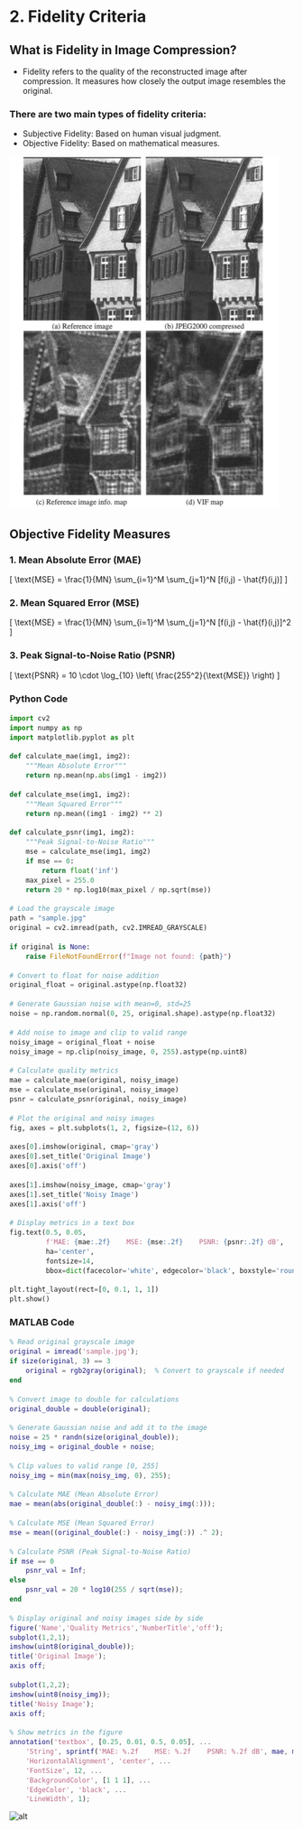 
# 2. Fidelity Criteria


##  What is Fidelity in Image Compression?

- Fidelity refers to the quality of the reconstructed image after compression. It measures how closely the output image resembles the original.

### There are two main types of fidelity criteria:

- Subjective Fidelity: Based on human visual judgment.
- Objective Fidelity: Based on mathematical measures.
  
 ![alt](photows/FidelityCriteria.jpg)



##  Objective Fidelity Measures

### 1. Mean Absolute Error (MAE)
\[
\text{MSE} = \frac{1}{MN} \sum_{i=1}^M \sum_{j=1}^N [f(i,j) - \hat{f}(i,j)]
\]
### 2. Mean Squared Error (MSE)

\[
\text{MSE} = \frac{1}{MN} \sum_{i=1}^M \sum_{j=1}^N [f(i,j) - \hat{f}(i,j)]^2
\]

### 3. Peak Signal-to-Noise Ratio (PSNR)
\[
\text{PSNR} = 10 \cdot \log_{10} \left( \frac{255^2}{\text{MSE}} \right)
\]

###  Python Code

```python
import cv2
import numpy as np
import matplotlib.pyplot as plt

def calculate_mae(img1, img2):
    """Mean Absolute Error"""
    return np.mean(np.abs(img1 - img2))

def calculate_mse(img1, img2):
    """Mean Squared Error"""
    return np.mean((img1 - img2) ** 2)

def calculate_psnr(img1, img2):
    """Peak Signal-to-Noise Ratio"""
    mse = calculate_mse(img1, img2)
    if mse == 0:
        return float('inf')
    max_pixel = 255.0
    return 20 * np.log10(max_pixel / np.sqrt(mse))

# Load the grayscale image
path = "sample.jpg"
original = cv2.imread(path, cv2.IMREAD_GRAYSCALE)

if original is None:
    raise FileNotFoundError(f"Image not found: {path}")

# Convert to float for noise addition
original_float = original.astype(np.float32)

# Generate Gaussian noise with mean=0, std=25
noise = np.random.normal(0, 25, original.shape).astype(np.float32)

# Add noise to image and clip to valid range
noisy_image = original_float + noise
noisy_image = np.clip(noisy_image, 0, 255).astype(np.uint8)

# Calculate quality metrics
mae = calculate_mae(original, noisy_image)
mse = calculate_mse(original, noisy_image)
psnr = calculate_psnr(original, noisy_image)

# Plot the original and noisy images
fig, axes = plt.subplots(1, 2, figsize=(12, 6))

axes[0].imshow(original, cmap='gray')
axes[0].set_title('Original Image')
axes[0].axis('off')

axes[1].imshow(noisy_image, cmap='gray')
axes[1].set_title('Noisy Image')
axes[1].axis('off')

# Display metrics in a text box
fig.text(0.5, 0.05,
         f'MAE: {mae:.2f}    MSE: {mse:.2f}    PSNR: {psnr:.2f} dB',
         ha='center',
         fontsize=14,
         bbox=dict(facecolor='white', edgecolor='black', boxstyle='round,pad=0.5'))

plt.tight_layout(rect=[0, 0.1, 1, 1])
plt.show()

```

###  MATLAB Code

```matlab
% Read original grayscale image
original = imread('sample.jpg');
if size(original, 3) == 3
    original = rgb2gray(original);  % Convert to grayscale if needed
end

% Convert image to double for calculations
original_double = double(original);

% Generate Gaussian noise and add it to the image
noise = 25 * randn(size(original_double));
noisy_img = original_double + noise;

% Clip values to valid range [0, 255]
noisy_img = min(max(noisy_img, 0), 255);

% Calculate MAE (Mean Absolute Error)
mae = mean(abs(original_double(:) - noisy_img(:)));

% Calculate MSE (Mean Squared Error)
mse = mean((original_double(:) - noisy_img(:)) .^ 2);

% Calculate PSNR (Peak Signal-to-Noise Ratio)
if mse == 0
    psnr_val = Inf;
else
    psnr_val = 20 * log10(255 / sqrt(mse));
end

% Display original and noisy images side by side
figure('Name','Quality Metrics','NumberTitle','off');
subplot(1,2,1);
imshow(uint8(original_double));
title('Original Image');
axis off;

subplot(1,2,2);
imshow(uint8(noisy_img));
title('Noisy Image');
axis off;

% Show metrics in the figure
annotation('textbox', [0.25, 0.01, 0.5, 0.05], ...
    'String', sprintf('MAE: %.2f    MSE: %.2f    PSNR: %.2f dB', mae, mse, psnr_val), ...
    'HorizontalAlignment', 'center', ...
    'FontSize', 12, ...
    'BackgroundColor', [1 1 1], ...
    'EdgeColor', 'black', ...
    'LineWidth', 1);

```

![alt](photo/Fidelity22Criteria.png)

